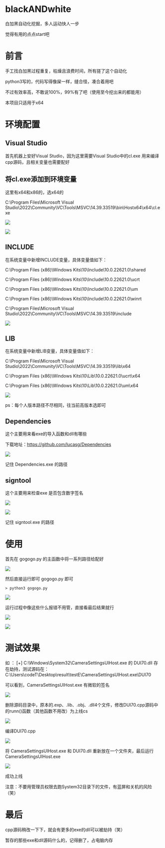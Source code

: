 # blackANDwhite
白加黑自动化挖掘，多人运动快人一步

觉得有用的点点start吧

# 前言

手工找白加黑过程重复，枯燥且浪费时间，所有搓了这个自动化

python3写的，代码写得像屎一样，缝合怪，凑合着用吧

不过有效率高，不敢说100%，99%有了吧（使用至今挖出来的都能用）

本项目只适用于x64

# 环境配置
## Visual Studio

首先机器上安好Visual Studio，因为这里需要Visual Studio中的cl.exe 用来编译cpp源码，且相关变量也需要配好

## 将cl.exe添加到环境变量

这里有x64和x86的，选x64的

C:\Program Files\Microsoft Visual Studio\2022\Community\VC\Tools\MSVC\14.39.33519\bin\Hostx64\x64\cl.exe

![](image/1.png)

![](image/2.png)

## INCLUDE

在系统变量中新增INCLUDE变量，具体变量值如下：

C:\Program Files (x86)\Windows Kits\10\Include\10.0.22621.0\shared

C:\Program Files (x86)\Windows Kits\10\Include\10.0.22621.0\ucrt

C:\Program Files (x86)\Windows Kits\10\Include\10.0.22621.0\um

C:\Program Files (x86)\Windows Kits\10\Include\10.0.22621.0\winrt

C:\Program Files\Microsoft Visual Studio\2022\Community\VC\Tools\MSVC\14.39.33519\include

![](image/3.png)

## LIB

在系统变量中新增LIB变量，具体变量值如下：

C:\Program Files\Microsoft Visual Studio\2022\Community\VC\Tools\MSVC\14.39.33519\lib\x64

C:\Program Files (x86)\Windows Kits\10\Lib\10.0.22621.0\ucrt\x64

C:\Program Files (x86)\Windows Kits\10\Lib\10.0.22621.0\um\x64

![](image/4.png)

ps：每个人版本路径不尽相同，往当前高版本选即可

## Dependencies

这个主要用来看exe的导入函数和dll有哪些

下载地址：https://github.com/lucasg/Dependencies

![](image/5.png)

记住 Dependencies.exe 的路径

## signtool

这个主要用来检查exe 是否包含数字签名

![](image/6.png)

![](image/7.png)

记住 signtool.exe 的路径

# 使用
首先在 gogogo.py 的主函数中将一系列路径给配好

![](image/8.png)


然后直接运行即可 gogogo.py 即可
```
> python3 gogogo.py
```

![](image/9.png)

运行过程中像这些什么报错不用管，直接看最后结果就行

![](image/10.png)

![](image/11.png)

# 测试效果

如 ：
[+] C:\Windows\System32\CameraSettingsUIHost.exe 的 DUI70.dll 存在劫持，测试源码在：C:\Users\codeT\Desktop\result\testE\CameraSettingsUIHost.exe\DUI70

可以看到，CameraSettingsUIHost.exe 有微软的签名

![](image/12.png)

删除源码目录中，原本的.exp、.lib、.obj、.dll4个文件，修改DUI70.cpp源码中的runn()函数（其他函数不用改）为上线cs

![](image/13.png)

编译DUI70.cpp

![](image/14.png)

将 CameraSettingsUIHost.exe 和 DUI70.dll 重新放在一个文件夹，最后运行CameraSettingsUIHost.exe

![](image/15.png)

成功上线

注意：不要用管理员权限去跑System32目录下的文件，有蓝屏和关机的风险（笑）

# 最后
cpp源码稍改一下下，就会有更多的exe的dll可以被劫持（笑）

暂存的那些exe和dll源码什么的，记得删了，占电脑内存
